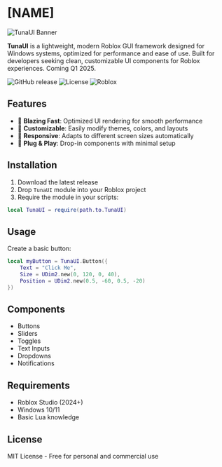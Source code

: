 # [NAME]
![TunaUI Banner](https://i.postimg.cc/05LM1bYD/e0a4f47f-0736-4eee-9791-425172eba9ba.png)

**TunaUI** is a lightweight, modern Roblox GUI framework designed for Windows systems, optimized for performance and ease of use. Built for developers seeking clean, customizable UI components for Roblox experiences. Coming Q1 2025.

![GitHub release](https://img.shields.io/github/v/release/username/repo?style=flat-square)
![License](https://img.shields.io/badge/license-MIT-blue?style=flat-square)
![Roblox](https://img.shields.io/badge/Roblox-2025-red?style=flat-square)

## Features
- 🚀 **Blazing Fast**: Optimized UI rendering for smooth performance
- 🎨 **Customizable**: Easily modify themes, colors, and layouts
- 📱 **Responsive**: Adapts to different screen sizes automatically
- 🔌 **Plug & Play**: Drop-in components with minimal setup

## Installation
1. Download the latest release
2. Drop `TunaUI` module into your Roblox project
3. Require the module in your scripts:
```lua
local TunaUI = require(path.to.TunaUI)
```

## Usage
Create a basic button:
```lua
local myButton = TunaUI.Button({
    Text = "Click Me",
    Size = UDim2.new(0, 120, 0, 40),
    Position = UDim2.new(0.5, -60, 0.5, -20)
})
```

## Components
- Buttons
- Sliders
- Toggles
- Text Inputs
- Dropdowns
- Notifications

## Requirements
- Roblox Studio (2024+)
- Windows 10/11
- Basic Lua knowledge

## License
MIT License - Free for personal and commercial use